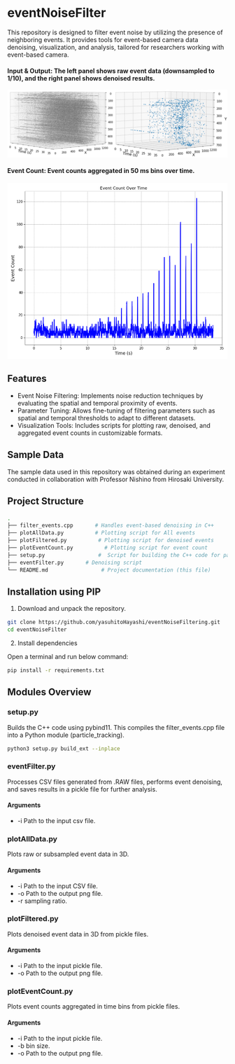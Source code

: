 # eventNoiseFilter
This repository is designed to filter event noise by utilizing the presence of neighboring events. It provides tools for event-based camera data denoising, visualization, and analysis, tailored for researchers working with event-based camera.

#### Input & Output: The left panel shows raw event data (downsampled to 1/10), and the right panel shows denoised results.
![InputOutput](sampleData/inputAndOutput.png)

#### Event Count: Event counts aggregated in 50 ms bins over time.
![EventCount](sampleData/plotEventCount.png)

## Features
- Event Noise Filtering: Implements noise reduction techniques by evaluating the spatial and temporal proximity of events.
- Parameter Tuning: Allows fine-tuning of filtering parameters such as spatial and temporal thresholds to adapt to different datasets.
- Visualization Tools: Includes scripts for plotting raw, denoised, and aggregated event counts in customizable formats.

## Sample Data
The sample data used in this repository was obtained during an experiment conducted in collaboration with Professor Nishino from Hirosaki University.

## Project Structure
```bash
.
├── filter_events.cpp       # Handles event-based denoising in C++
├── plotAllData.py          # Plotting script for All events
├── plotFiltered.py          # Plotting script for denoised events
├── plotEventCount.py          # Plotting script for event count
├── setup.py                 #  Script for building the C++ code for particle tracking
├── eventFilter.py       # Denoising script
└── README.md                 # Project documentation (this file)
```

## Installation using PIP
1. Download and unpack the repository.
```bash
git clone https://github.com/yasuhitoHayashi/eventNoiseFiltering.git
cd eventNoiseFilter
```
2. Install dependencies

Open a terminal and run below command:
```bash
pip install -r requirements.txt
```

## Modules Overview
### setup.py
Builds the C++ code using pybind11. This compiles the filter_events.cpp file into a Python module (particle_tracking).

```bash
python3 setup.py build_ext --inplace
```

### eventFilter.py
Processes CSV files generated from .RAW files, performs event denoising, and saves results in a pickle file for further analysis.

#### Arguments
- -i Path to the input csv file.

### plotAllData.py
Plots raw or subsampled event data in 3D.

#### Arguments
- -i Path to the input CSV file.
- -o Path to the output png file.
- -r sampling ratio.

### plotFiltered.py
Plots denoised event data in 3D from pickle files.

#### Arguments
- -i Path to the input pickle file.
- -o Path to the output png file.

### plotEventCount.py
Plots event counts aggregated in time bins from pickle files.

#### Arguments
- -i Path to the input pickle file.
- -b bin size.
- -o Path to the output png file.
